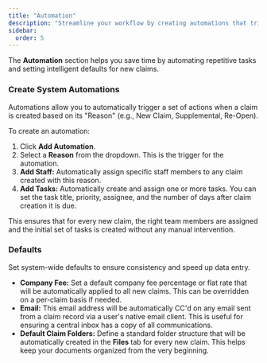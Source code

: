 ```yaml
---
title: "Automation"
description: "Streamline your workflow by creating automations that trigger when a claim is created, and set system-wide defaults."
sidebar:
  order: 5
---
```


The **Automation** section helps you save time by automating repetitive tasks and setting intelligent defaults for new claims.

### Create System Automations

Automations allow you to automatically trigger a set of actions when a claim is created based on its "Reason" (e.g., New Claim, Supplemental, Re-Open).

To create an automation:
1.  Click **Add Automation**.
2.  Select a **Reason** from the dropdown. This is the trigger for the automation.
3.  **Add Staff:** Automatically assign specific staff members to any claim created with this reason.
4.  **Add Tasks:** Automatically create and assign one or more tasks. You can set the task title, priority, assignee, and the number of days after claim creation it is due.

This ensures that for every new claim, the right team members are assigned and the initial set of tasks is created without any manual intervention.

### Defaults

Set system-wide defaults to ensure consistency and speed up data entry.

- **Company Fee:** Set a default company fee percentage or flat rate that will be automatically applied to all new claims. This can be overridden on a per-claim basis if needed.
- **Email:** This email address will be automatically CC'd on any email sent from a claim record via a user's native email client. This is useful for ensuring a central inbox has a copy of all communications.
- **Default Claim Folders:** Define a standard folder structure that will be automatically created in the **Files** tab for every new claim. This helps keep your documents organized from the very beginning. 
